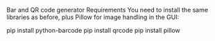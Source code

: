 Bar and QR code generator
Requirements
You need to install the same libraries as before, plus Pillow for image handling in the GUI:

pip install python-barcode
pip install qrcode
pip install pillow

